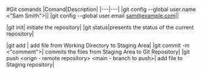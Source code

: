 #Git comands
|Comand|Description|
|---|---|
|git config --global user.name <"Sam Smith">||
|git config --global user.email <sam@example.com>||

|git init| initiate the repository|
|git status|presents the status of the current repository|

|git add <filename>| add file from Working Directory to Staging Area|
|git commit -m <"comment">| commits the files from Staging Area to Git Repository|
|git push <orign - remote repository> <main - branch to push>| add file to Staging repository|
